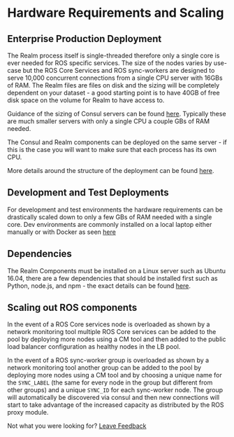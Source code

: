 # Hardware Requirements and Scaling

## Enterprise Production Deployment

The Realm process itself is single-threaded therefore only a single core is ever needed for ROS specific services. The size of the nodes varies by use-case but the  ROS Core Services and ROS sync-workers are designed to serve 10,000 concurrent connections from a single CPU server with 16GBs of RAM. The Realm files are files on disk and the sizing will be completely dependent on your dataset - a good starting point is to have 40GB of free disk space on the volume for Realm to have access to.  


Guidance of the sizing of Consul servers can be found [here](https://www.consul.io/docs/guides/performance.html).  Typically these are much smaller servers with only a single CPU a couple GBs of RAM needed.  


The Consul and Realm components can be deployed on the same server - if this is the case you will want to make sure that each process has its own CPU.

More details around the structure of the deployment can be found [here](./).  

## Development and Test Deployments

For development and test environments the hardware requirements can be drastically scaled down to only a few GBs of RAM needed with a single core. Dev environments are commonly installed on a local laptop either manually or with Docker as seen [here](https://docs.realm.io/platform/getting-started/install-realm-object-server/manual-install%20)

## Dependencies 

The Realm Components must be installed on a Linux server such as Ubuntu 16.04, there are a few dependencies that should be installed first such as Python, node.js, and npm - the exact details can be found [here](../../installation/manual-install.md).  

## Scaling out ROS components 

In the event of a ROS Core services node is overloaded as shown by a network monitoring tool multiple ROS Core services can be added to the pool by deploying more nodes using a CM tool and then added to the public load balancer configuration as healthy nodes in the LB pool.  


In the event of a ROS sync-worker group is overloaded as shown by a network monitoring tool another group can be added to the pool by deploying more nodes using a CM tool and by choosing a unique name for the `SYNC_LABEL` \(the same for every node in the group but different from other groups\) and a unique `SYNC_ID` for each sync-worker node. The group will automatically be discovered via consul and then new connections will start to take advantage of the increased capacity as distributed by the ROS proxy module.  


Not what you were looking for? [Leave Feedback](https://realm3.typeform.com/to/A4guM3) 

